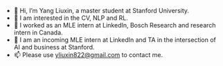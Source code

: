 - 👋 Hi, I’m Yang Liuxin, a master student at Stanford University.
- 👀 I am interested in the CV, NLP and RL.
- 🌱 I worked as an MLE intern at LinkedIn, Bosch Research and research intern in Canada.
- 💞️ I am an incoming MLE intern at LinkedIn and TA in the intersection of AI and business at Stanford.
- 📫 Please use yliuxin822@gmail.com to contact me.

<!---
yangliuxin-nn/yangliuxin-nn is a ✨ special ✨ repository because its `README.md` (this file) appears on your GitHub profile.
You can click the Preview link to take a look at your changes.
--->
